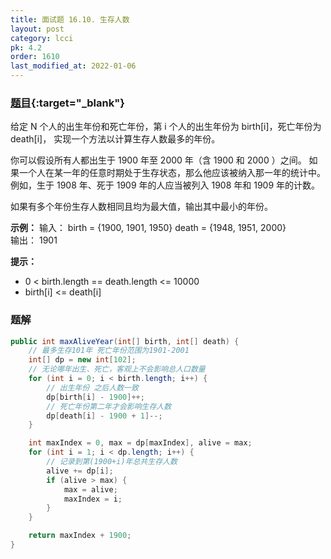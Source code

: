 ```yaml
---
title: 面试题 16.10. 生存人数
layout: post
category: lcci
pk: 4.2
order: 1610
last_modified_at: 2022-01-06
---
```


### [题目](https://leetcode.cn/living-people-lcci/){:target="_blank"}

给定 N 个人的出生年份和死亡年份，第 i 个人的出生年份为 birth[i]，死亡年份为 death[i]，
实现一个方法以计算生存人数最多的年份。

你可以假设所有人都出生于 1900 年至 2000 年（含 1900 和 2000 ）之间。
如果一个人在某一年的任意时期处于生存状态，那么他应该被纳入那一年的统计中。例如，生于 1908 年、死于 1909 年的人应当被列入 1908 年和 1909 年的计数。

如果有多个年份生存人数相同且均为最大值，输出其中最小的年份。

**示例：**
输入： birth = {1900, 1901, 1950} death = {1948, 1951, 2000}  
输出： 1901

**提示：**
- 0 < birth.length == death.length <= 10000
- birth[i] <= death[i]

### 题解

```java
public int maxAliveYear(int[] birth, int[] death) {
    // 最多生存101年 死亡年份范围为1901-2001
    int[] dp = new int[102];
    // 无论哪年出生、死亡，客观上不会影响总人口数量
    for (int i = 0; i < birth.length; i++) {
        // 出生年份 之后人数一致
        dp[birth[i] - 1900]++;
        // 死亡年份第二年才会影响生存人数
        dp[death[i] - 1900 + 1]--;
    }

    int maxIndex = 0, max = dp[maxIndex], alive = max;
    for (int i = 1; i < dp.length; i++) {
        // 记录到第(1900+i)年总共生存人数
        alive += dp[i];
        if (alive > max) {
            max = alive;
            maxIndex = i;
        }
    }

    return maxIndex + 1900;
}
```